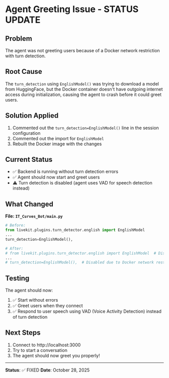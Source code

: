 # Agent Greeting Issue - STATUS UPDATE

## Problem
The agent was not greeting users because of a Docker network restriction with turn detection.

## Root Cause
The `turn_detection` using `EnglishModel()` was trying to download a model from HuggingFace, but the Docker container doesn't have outgoing internet access during initialization, causing the agent to crash before it could greet users.

## Solution Applied
1. Commented out the `turn_detection=EnglishModel()` line in the session configuration
2. Commented out the import for `EnglishModel`
3. Rebuilt the Docker image with the changes

## Current Status
- ✅ Backend is running without turn detection errors
- ✅ Agent should now start and greet users
- ⚠️ Turn detection is disabled (agent uses VAD for speech detection instead)

## What Changed
**File: `IT_Curves_Bot/main.py`**

```python
# Before:
from livekit.plugins.turn_detector.english import EnglishModel
...
turn_detection=EnglishModel(),

# After:
# from livekit.plugins.turn_detector.english import EnglishModel  # Disabled
...
# turn_detection=EnglishModel(),  # Disabled due to Docker network restrictions
```

## Testing
The agent should now:
1. ✅ Start without errors
2. ✅ Greet users when they connect
3. ✅ Respond to user speech using VAD (Voice Activity Detection) instead of turn detection

## Next Steps
1. Connect to http://localhost:3000
2. Try to start a conversation
3. The agent should now greet you properly!

---

**Status**: ✅ FIXED
**Date**: October 28, 2025

